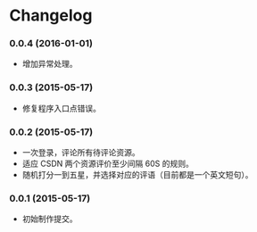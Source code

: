 # Changelog

### 0.0.4 (2016-01-01)

* 增加异常处理。

### 0.0.3 (2015-05-17)

* 修复程序入口点错误。

### 0.0.2 (2015-05-17)

* 一次登录，评论所有待评论资源。
* 适应 CSDN 两个资源评价至少间隔 60S 的规则。
* 随机打分一到五星，并选择对应的评语（目前都是一个英文短句）。

### 0.0.1 (2015-05-17)

* 初始制作提交。
